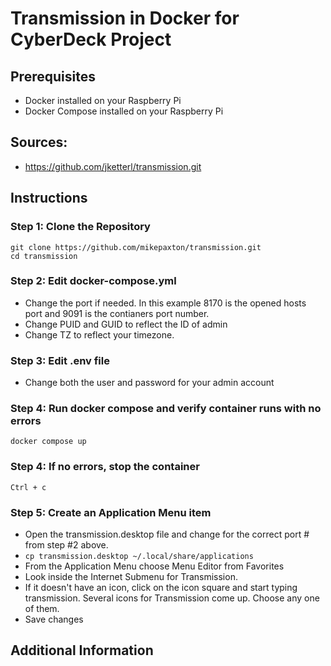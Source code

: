 # Transmission in Docker for CyberDeck Project

## Prerequisites
- Docker installed on your Raspberry Pi
- Docker Compose installed on your Raspberry Pi

## Sources:
 - https://github.com/jketterl/transmission.git

## Instructions
### Step 1: Clone the Repository
```
git clone https://github.com/mikepaxton/transmission.git
cd transmission
```

### Step 2: Edit docker-compose.yml
- Change the port if needed.  In this example 8170 is the opened hosts port and 9091 is the contianers port number.
- Change PUID and GUID to reflect the ID of admin
- Change TZ to reflect your timezone.

### Step 3: Edit .env file
- Change both the user and password for your admin account

### Step 4: Run docker compose and verify container runs with no errors
`docker compose up`

### Step 4: If no errors, stop the container
`Ctrl + c`

### Step 5: Create an Application Menu item
- Open the transmission.desktop file and change for the correct port # from step #2 above.
- `cp transmission.desktop ~/.local/share/applications`
- From the Application Menu choose Menu Editor from Favorites
- Look inside the Internet Submenu for Transmission. 
- If it doesn't have an icon, click on the icon square and start typing transmission. Several icons for Transmission come up.  Choose any one of them.
- Save changes

## Additional Information

